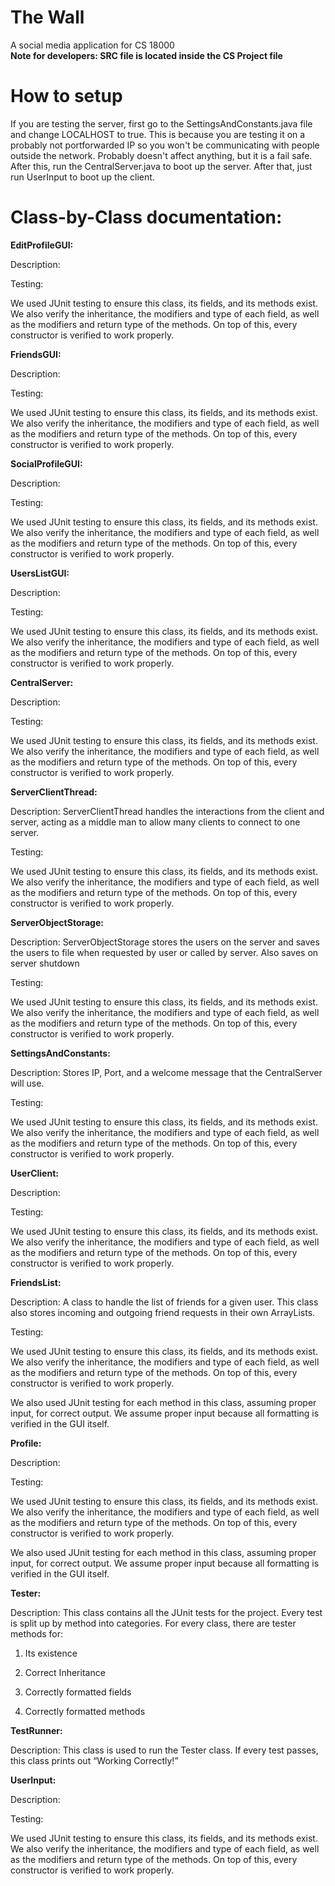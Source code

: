 # The Wall
A social media application for CS 18000 <br />
**Note for developers: SRC file is located inside the CS Project file**

# How to setup
If you are testing the server, first go to the SettingsAndConstants.java file and change LOCALHOST to true. This is because you are testing it on a probably not portforwarded IP so you won't be communicating with people outside the network. Probably doesn't affect anything, but it is a fail safe. After this, run the CentralServer.java to boot up the server. After that, just run UserInput to boot up the client.

# Class-by-Class documentation:

**EditProfileGUI:**

Description:

Testing:

We used JUnit testing to ensure this class, its fields, and its methods exist. We also verify the inheritance, the modifiers and type of each field, as well as the modifiers and return type of the methods. On top of this, every constructor is verified to work properly.

**FriendsGUI:**

Description:

Testing:

We used JUnit testing to ensure this class, its fields, and its methods exist. We also verify the inheritance, the modifiers and type of each field, as well as the modifiers and return type of the methods. On top of this, every constructor is verified to work properly.

**SocialProfileGUI:**

Description:

Testing:

We used JUnit testing to ensure this class, its fields, and its methods exist. We also verify the inheritance, the modifiers and type of each field, as well as the modifiers and return type of the methods. On top of this, every constructor is verified to work properly.

**UsersListGUI:**

Description:

Testing:

We used JUnit testing to ensure this class, its fields, and its methods exist. We also verify the inheritance, the modifiers and type of each field, as well as the modifiers and return type of the methods. On top of this, every constructor is verified to work properly.

**CentralServer:**

Description:

Testing:

We used JUnit testing to ensure this class, its fields, and its methods exist. We also verify the inheritance, the modifiers and type of each field, as well as the modifiers and return type of the methods. On top of this, every constructor is verified to work properly.

**ServerClientThread:**

Description: ServerClientThread handles the interactions from the client and server, acting as a middle man to allow many clients to connect to one server.

Testing:

We used JUnit testing to ensure this class, its fields, and its methods exist. We also verify the inheritance, the modifiers and type of each field, as well as the modifiers and return type of the methods. On top of this, every constructor is verified to work properly.

**ServerObjectStorage:**

Description: ServerObjectStorage stores the users on the server and saves the users to file when requested by user or called by server. Also saves on server shutdown

Testing:

We used JUnit testing to ensure this class, its fields, and its methods exist. We also verify the inheritance, the modifiers and type of each field, as well as the modifiers and return type of the methods. On top of this, every constructor is verified to work properly.

**SettingsAndConstants:**

Description: Stores IP, Port, and a welcome message that the CentralServer will use.

Testing:

We used JUnit testing to ensure this class, its fields, and its methods exist. We also verify the inheritance, the modifiers and type of each field, as well as the modifiers and return type of the methods. On top of this, every constructor is verified to work properly.

**UserClient:**

Description:

Testing:

We used JUnit testing to ensure this class, its fields, and its methods exist. We also verify the inheritance, the modifiers and type of each field, as well as the modifiers and return type of the methods. On top of this, every constructor is verified to work properly.

**FriendsList:**

Description: A class to handle the list of friends for a given user. This class also stores incoming and outgoing friend requests in their own ArrayLists.

Testing:

We used JUnit testing to ensure this class, its fields, and its methods exist. We also verify the inheritance, the modifiers and type of each field, as well as the modifiers and return type of the methods. On top of this, every constructor is verified to work properly.

We also used JUnit testing for each method in this class, assuming proper input, for correct output. We assume proper input because all formatting is verified in the GUI itself.

**Profile:**

Description:

Testing:

We used JUnit testing to ensure this class, its fields, and its methods exist. We also verify the inheritance, the modifiers and type of each field, as well as the modifiers and return type of the methods. On top of this, every constructor is verified to work properly.

We also used JUnit testing for each method in this class, assuming proper input, for correct output. We assume proper input because all formatting is verified in the GUI itself.

**Tester:**

Description: This class contains all the JUnit tests for the project. Every test is split up by method into categories. For every class, there are tester methods for:

1. Its existence

2. Correct Inheritance

3. Correctly formatted fields 

4. Correctly formatted methods

**TestRunner:**

Description: This class is used to run the Tester class. If every test passes, this class prints out “Working Correctly!”

**UserInput:**

Description:

Testing:

We used JUnit testing to ensure this class, its fields, and its methods exist. We also verify the inheritance, the modifiers and type of each field, as well as the modifiers and return type of the methods. On top of this, every constructor is verified to work properly.
